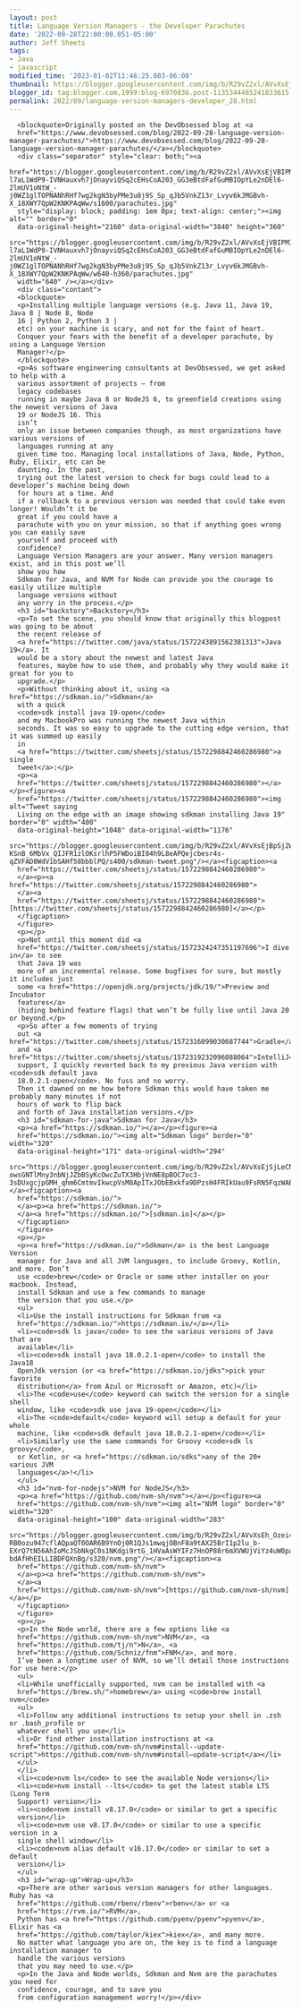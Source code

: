 ```yaml
---
layout: post
title: Language Version Managers - the Developer Parachutes
date: '2022-09-28T22:00:00.051-05:00'
author: Jeff Sheets
tags:
- Java
- javascript
modified_time: '2023-01-02T11:46:25.803-06:00'
thumbnail: https://blogger.googleusercontent.com/img/b/R29vZ2xl/AVvXsEjVBIPMIyexTfx-l7aL1WdP9-IVNHauxvh7jOnayviQSq2cEHsCoA203_GG3eBtdFafGuMBIOpYLe2nDEl6-2lmUV1oNtW_-j0WZ1glTOPNANhRHf7wg2kgN3byPMe3u8j9S_Sp_qJb5VnkZ13r_Lvyv6kJMGBvh-X_18XWY7QpW2KNKPAqWw/s72-w640-c-h360/parachutes.jpg
blogger_id: tag:blogger.com,1999:blog-6970836.post-1135344485241833615
permalink: 2022/09/language-version-managers-developer_28.html
---
```



      <blockquote>Originally posted on the DevObsessed blog at <a
      href="https://www.devobsessed.com/blog/2022-09-28-language-version-manager-parachutes/">https://www.devobsessed.com/blog/2022-09-28-language-version-manager-parachutes/</a></blockquote>
      <div class="separator" style="clear: both;"><a
      href="https://blogger.googleusercontent.com/img/b/R29vZ2xl/AVvXsEjVBIPMIyexTfx-l7aL1WdP9-IVNHauxvh7jOnayviQSq2cEHsCoA203_GG3eBtdFafGuMBIOpYLe2nDEl6-2lmUV1oNtW_-j0WZ1glTOPNANhRHf7wg2kgN3byPMe3u8j9S_Sp_qJb5VnkZ13r_Lvyv6kJMGBvh-X_18XWY7QpW2KNKPAqWw/s1600/parachutes.jpg"
      style="display: block; padding: 1em 0px; text-align: center;"><img alt="" border="0"
      data-original-height="2160" data-original-width="3840" height="360"
      src="https://blogger.googleusercontent.com/img/b/R29vZ2xl/AVvXsEjVBIPMIyexTfx-l7aL1WdP9-IVNHauxvh7jOnayviQSq2cEHsCoA203_GG3eBtdFafGuMBIOpYLe2nDEl6-2lmUV1oNtW_-j0WZ1glTOPNANhRHf7wg2kgN3byPMe3u8j9S_Sp_qJb5VnkZ13r_Lvyv6kJMGBvh-X_18XWY7QpW2KNKPAqWw/w640-h360/parachutes.jpg"
      width="640" /></a></div>
      <div class="contant">
      <blockquote>
      <p>Installing multiple language versions (e.g. Java 11, Java 19, Java 8 | Node 8, Node
      16 | Python 2, Python 3 |
      etc) on your machine is scary, and not for the faint of heart.
      Conquer your fears with the benefit of a developer parachute, by using a Language Version
      Manager!</p>
      </blockquote>
      <p>As software engineering consultants at DevObsessed, we get asked to help with a
      various assortment of projects – from
      legacy codebases
      running in maybe Java 8 or NodeJS 6, to greenfield creations using the newest versions of Java
      19 or NodeJS 16. This
      isn’t
      only an issue between companies though, as most organizations have various versions of
      languages running at any
      given time too. Managing local installations of Java, Node, Python, Ruby, Elixir, etc can be
      daunting. In the past,
      trying out the latest version to check for bugs could lead to a developer’s machine being down
      for hours at a time. And
      if a rollback to a previous version was needed that could take even longer! Wouldn’t it be
      great if you could have a
      parachute with you on your mission, so that if anything goes wrong you can easily save
      yourself and proceed with
      confidence?
      Language Version Managers are your answer. Many version managers exist, and in this post we’ll
      show you how
      Sdkman for Java, and NVM for Node can provide you the courage to easily utilize multiple
      language versions without
      any worry in the process.</p>
      <h3 id="backstory">Backstory</h3>
      <p>To set the scene, you should know that originally this blogpost was going to be about
      the recent release of
      <a href="https://twitter.com/java/status/1572243891562381313">Java 19</a>. It
      would be a story about the newest and latest Java
      features, maybe how to use them, and probably why they would make it great for you to
      upgrade.</p>
      <p>Without thinking about it, using <a href="https://sdkman.io/">Sdkman</a>
      with a quick
      <code>sdk install java 19-open</code>
      and my MacbookPro was running the newest Java within
      seconds. It was so easy to upgrade to the cutting edge version, that it was summed up easily
      in
      <a href="https://twitter.com/sheetsj/status/1572298842460286980">a single
      tweet</a>:</p>
      <p><a
      href="https://twitter.com/sheetsj/status/1572298842460286980"></a></p><figure><a
      href="https://twitter.com/sheetsj/status/1572298842460286980"><img alt="Tweet saying
      Living on the edge with an image showing sdkman installing Java 19" border="0" width="400"
      data-original-height="1048" data-original-width="1176"
      src="https://blogger.googleusercontent.com/img/b/R29vZ2xl/AVvXsEjBpSj2WhapZcKVbAgBSPy0bCwred94fTexg5V_NIyyKpr4RGJs1AlQiz_Ljngn6Zqpm2h4PAqnrAkk8vfzpjqrBYVYzBCqMYqHW7Q-KSnB_6MbVx_QIJFR1zlOKsrlhP5FWDoiBI04h9L8eAPQejcbesr4s-qZVFAD8WdV1bSAHf58bbblPQ/s400/sdkman-tweet.png"/></a><figcaption><a
      href="https://twitter.com/sheetsj/status/1572298842460286980">
      </a><p><a href="https://twitter.com/sheetsj/status/1572298842460286980">
      </a><a
      href="https://twitter.com/sheetsj/status/1572298842460286980">[https://twitter.com/sheetsj/status/1572298842460286980]</a></p>
      </figcaption>
      </figure>
      <p></p>
      <p>Not until this moment did <a
      href="https://twitter.com/sheetsj/status/1572324247351197696">I dive in</a> to see
      that Java 19 was
      more of an incremental release. Some bugfixes for sure, but mostly it includes just
      some <a href="https://openjdk.org/projects/jdk/19/">Preview and Incubator
      features</a>
      (hiding behind feature flags) that won’t be fully live until Java 20 or beyond.</p>
      <p>So after a few moments of trying
      out <a href="https://twitter.com/sheetsj/status/1572316099030687744">Gradle</a>
      and <a href="https://twitter.com/sheetsj/status/1572319232096088064">IntelliJ</a>
      support, I quickly reverted back to my previous Java version with <code>sdk default java
      18.0.2.1-open</code>. No fuss and no worry.
      Then it dawned on me how before Sdkman this would have taken me probably many minutes if not
      hours of work to flip back
      and forth of Java installation versions.</p>
      <h3 id="sdkman-for-java">Sdkman for Java</h3>
      <p><a href="https://sdkman.io/"></a></p><figure><a
      href="https://sdkman.io/"><img alt="Sdkman logo" border="0" width="320"
      data-original-height="171" data-original-width="294"
      src="https://blogger.googleusercontent.com/img/b/R29vZ2xl/AVvXsEjSjLeCN55WQX4jBPQEu3fbcpgv-owsGNTlMny3nbNjJZbBSyKcOwcZuTX3HbjVnNE8pBOC7oc3-3sDUxgcjpGMH_qhm6CmtmvIkwcpVsM8ApITxJObEBxkfa9DPzsH4FRIkUau9FsRN5FqzWABueWAMnPdMNmr6sHrcDTiRYRijJxnfQa0Lw/s320/sdkman.png"/></a><figcaption><a
      href="https://sdkman.io/">
      </a><p><a href="https://sdkman.io/">
      </a><a href="https://sdkman.io/">[sdkman.io]</a></p>
      </figcaption>
      </figure>
      <p></p>
      <p><a href="https://sdkman.io/">Sdkman</a> is the best Language Version
      manager for Java and all JVM languages, to include Groovy, Kotlin, and more. Don’t
      use <code>brew</code> or Oracle or some other installer on your macbook. Instead,
      install Sdkman and use a few commands to manage
      the version that you use.</p>
      <ul>
      <li>Use the install instructions for Sdkman from <a
      href="https://sdkman.io/">https://sdkman.io/</a></li>
      <li><code>sdk ls java</code> to see the various versions of Java that are
      available</li>
      <li><code>sdk install java 18.0.2.1-open</code> to install the Java18
      OpenJdk version (or <a href="https://sdkman.io/jdks">pick your favorite
      distribution</a> from Azul or Microsoft or Amazon, etc)</li>
      <li>The <code>use</code> keyword can switch the version for a single shell
      window, like <code>sdk use java 19-open</code></li>
      <li>The <code>default</code> keyword will setup a default for your whole
      machine, like <code>sdk default java 18.0.2.1-open</code></li>
      <li>Similarly use the same commands for Groovy <code>sdk ls groovy</code>,
      or Kotlin, or <a href="https://sdkman.io/sdks">any of the 20+ various JVM
      languages</a>!</li>
      </ul>
      <h3 id="nvm-for-nodejs">NVM for NodeJS</h3>
      <p><a href="https://github.com/nvm-sh/nvm"></a></p><figure><a
      href="https://github.com/nvm-sh/nvm"><img alt="NVM logo" border="0" width="320"
      data-original-height="100" data-original-width="283"
      src="https://blogger.googleusercontent.com/img/b/R29vZ2xl/AVvXsEh_Ozei4-RB0ozu947cflAQpaQT0OAR6B9YnOj0R1QJs1mwqjOBnF8a9tAX25BrI1p2lu_b-EXrQ7tN56AhIoMcJSbNkgC0s1NKdgi9rtG_1HVaAsWYIFz7HnOP88r6mXVWUjViYz4uW0pa9YdudnKuohDCguSNBc-bdAfHhEILLIBDFQXnBg/s320/nvm.png"/></a><figcaption><a
      href="https://github.com/nvm-sh/nvm">
      </a><p><a href="https://github.com/nvm-sh/nvm">
      </a><a
      href="https://github.com/nvm-sh/nvm">[https://github.com/nvm-sh/nvm]</a></p>
      </figcaption>
      </figure>
      <p></p>
      <p>In the Node world, there are a few options like <a
      href="https://github.com/nvm-sh/nvm">NVM</a>, <a
      href="https://github.com/tj/n">N</a>, <a
      href="https://github.com/Schniz/fnm">FNM</a>, and more.
      I’ve been a longtime user of NVM, so we’ll detail those instructions for use here:</p>
      <ul>
      <li>While unofficially supported, nvm can be installed with <a
      href="https://brew.sh/">homebrew</a> using <code>brew install nvm</code>
      <ul>
      <li>Follow any additional instructions to setup your shell in .zsh or .bash_profile or
      whatever shell you use</li>
      <li>Or find other installation instructions at <a
      href="https://github.com/nvm-sh/nvm#install--update-script">https://github.com/nvm-sh/nvm#install–update-script</a></li>
      </ul>
      </li>
      <li><code>nvm ls</code> to see the available Node versions</li>
      <li><code>nvm install --lts</code> to get the latest stable LTS (Long Term
      Support) version</li>
      <li><code>nvm install v8.17.0</code> or similar to get a specific
      version</li>
      <li><code>nvm use v8.17.0</code> or similar to use a specific version in a
      single shell window</li>
      <li><code>nvm alias default v16.17.0</code> or similar to set a default
      version</li>
      </ul>
      <h3 id="wrap-up">Wrap-up</h3>
      <p>There are other various version managers for other languages. Ruby has <a
      href="https://github.com/rbenv/rbenv">rbenv</a> or <a
      href="https://rvm.io/">RVM</a>,
      Python has <a href="https://github.com/pyenv/pyenv">pyenv</a>, Elixir has <a
      href="https://github.com/taylor/kiex">kiex</a>, and many more.
      No matter what language you are on, the key is to find a language installation manager to
      handle the various versions
      that you may need to use.</p>
      <p>In the Java and Node worlds, Sdkman and Nvm are the parachutes you need for
      confidence, courage, and to save you
      from configuration management worry!</p></div>